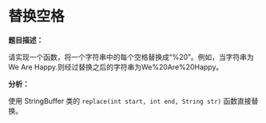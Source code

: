 # 替换空格

**题目描述：**

请实现一个函数，将一个字符串中的每个空格替换成“%20”。例如，当字符串为We Are Happy.则经过替换之后的字符串为We%20Are%20Happy。

**分析：**

使用 StringBuffer 类的 `replace(int start, int end, String str)` 函数直接替换。
